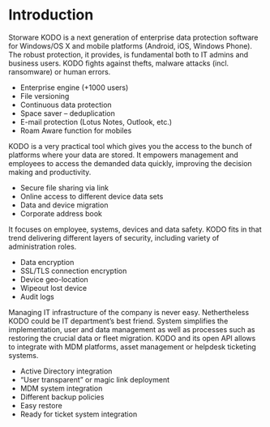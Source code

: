 # Introduction

Storware KODO is a next generation of enterprise data protection software for Windows/OS X and mobile platforms \(Android, iOS, Windows Phone\). The robust protection, it provides, is fundamental both to IT admins and business users. KODO fights against thefts, malware attacks \(incl. ransomware\) or human errors.

* Enterprise engine \(+1000 users\)
* File versioning
* Continuous data protection
* Space saver – deduplication
* E-mail protection \(Lotus Notes, Outlook, etc.\)
* Roam Aware function for mobiles

KODO is a very practical tool which gives you the access to the bunch of platforms where your data are stored. It empowers management and employees to access the demanded data quickly, improving the decision making and productivity.

* Secure file sharing via link
* Online access to different device data sets
* Data and device migration
* Corporate address book

It focuses on employee, systems, devices and data safety. KODO fits in that trend delivering different layers of security, including variety of administration roles.

* Data encryption
* SSL/TLS connection encryption
* Device geo-location
* Wipeout lost device
* Audit logs

Managing IT infrastructure of the company is never easy. Nethertheless KODO could be IT department’s best friend. System simplifies the implementation, user and data management as well as processes such as restoring the crucial data or fleet migration. KODO and its open API allows to integrate with MDM platforms, asset management or helpdesk ticketing systems.

* Active Directory integration
* “User transparent” or magic link deployment
* MDM system integration
* Different backup policies
* Easy restore
* Ready for ticket system integration



